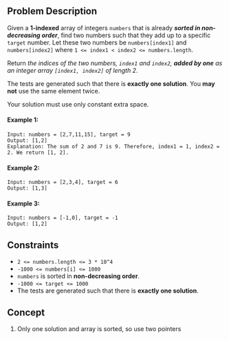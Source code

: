 ## Problem Description

Given a **1-indexed** array of integers `numbers` that is already ***sorted in non-decreasing order***, find two numbers such that they add up to a specific `target` number. Let these two numbers be `numbers[index1]` and `numbers[index2]` where `1 <= index1 < index2 <= numbers.length`.

Return *the indices of the two numbers, `index1` and `index2`, **added by one** as an integer array `[index1, index2]` of length 2*.

The tests are generated such that there is **exactly one solution**. You **may not** use the same element twice.

Your solution must use only constant extra space.

#### Example 1:
```plaintext
Input: numbers = [2,7,11,15], target = 9
Output: [1,2]
Explanation: The sum of 2 and 7 is 9. Therefore, index1 = 1, index2 = 2. We return [1, 2].
```

#### Example 2:
```plaintext
Input: numbers = [2,3,4], target = 6
Output: [1,3]
```

#### Example 3:
```plaintext
Input: numbers = [-1,0], target = -1
Output: [1,2]
```

## Constraints

- `2 <= numbers.length <= 3 * 10^4`
- `-1000 <= numbers[i] <= 1000`
- `numbers` is sorted in **non-decreasing order**.
- `-1000 <= target <= 1000`
- The tests are generated such that there is **exactly one solution**.

## Concept
1. Only one solution and array is sorted, so use two pointers
